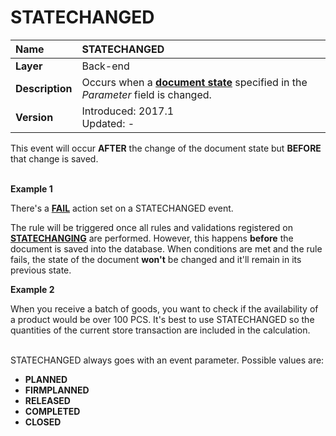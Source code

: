 # STATECHANGED
 
|Name|STATECHANGED
|:-----|:-----
|**Layer**| Back-end
|**Description**| Occurs when a **[document state](https://docs.erp.net/tech/concepts/documents/states.html)** specified in the _Parameter_ field is changed. 
|**Version**| Introduced: 2017.1 <br> Updated: -
 
This event will occur **AFTER** the change of the document state but **BEFORE** that change is saved. <br><br>

**Example 1**

There's a **[FAIL](https://docs.erp.net/tech/advanced/user-business-rules/action-types/fail.html)** action set on a STATECHANGED event.

The rule will be triggered once all rules and validations registered on **[STATECHANGING](https://docs.erp.net/tech/advanced/user-business-rules/events/statechanging.html)** are performed. However, this happens **before** the document is saved into the database. When conditions are met and the rule fails, the state of the document **won't** be changed and it'll remain in its previous state.

**Example 2**

When you receive a batch of goods, you want to check if the availability of a product would be over 100 PCS. It's best to use STATECHANGED so the quantities of the current store transaction are included in the calculation. <br><br>


STATECHANGED always goes with an event parameter. Possible values are:

- **PLANNED**
- **FIRMPLANNED**
- **RELEASED**
- **COMPLETED**
- **CLOSED**
